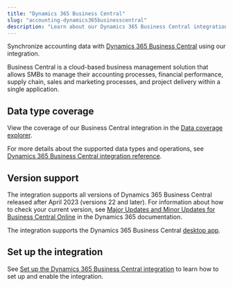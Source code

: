 ```yaml
---
title: "Dynamics 365 Business Central"
slug: "accounting-dynamics365businesscentral"
description: "Learn about our Dynamics 365 Business Central integration."
---
```


Synchronize accounting data with <a className="external" href="https://dynamics.microsoft.com/en-us/business-central/overview/" target="_blank">Dynamics 365 Business Central</a> using our integration.

Business Central is a cloud-based business management solution that allows SMBs to manage their accounting processes, financial performance, supply chain, sales and marketing processes, and project delivery within a single application.

## Data type coverage

View the coverage of our Business Central integration in the <a className="external" href="https://knowledge.codat.io/supported-features/accounting?view=tab-by-integration&integrationKey=trji" target="_blank">Data coverage explorer</a>.

For more details about the supported data types and operations, see [Dynamics 365 Business Central integration reference](/integrations/accounting/dynamics365businesscentral/accounting-dynamics-365-business-central-reference).

## Version support

The integration supports all versions of Dynamics 365 Business Central released after April 2023 (versions 22 and later). For information about how to check your current version, see <a className="external" href="https://learn.microsoft.com/en-us/dynamics365/business-central/dev-itpro/administration/update-rollout-timeline" target="_blank">Major Updates and Minor Updates for Business Central Online</a> in the Dynamics 365 documentation.

The integration supports the Dynamics 365 Business Central [desktop app](https://learn.microsoft.com/en-gb/dynamics365/business-central/install-desktop-app).

## Set up the integration

See [Set up the Dynamics 365 Business Central integration](/integrations/accounting/dynamics365businesscentral/accounting-dynamics365businesscentral-setup) to learn how to set up and enable the integration.

